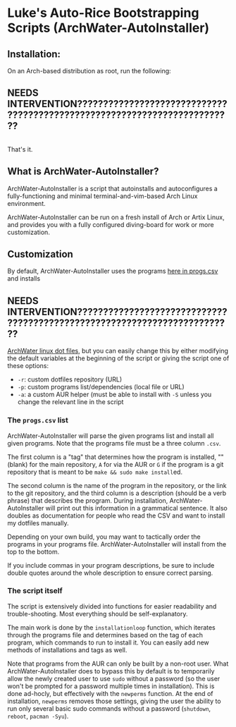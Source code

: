 # Luke's Auto-Rice Bootstrapping Scripts (ArchWater-AutoInstaller)

## Installation:

On an Arch-based distribution as root, run the following:
## NEEDS INTERVENTION?????????????????????????????????????????????????????????????????????????
```

```

That's it.

## What is ArchWater-AutoInstaller?

ArchWater-AutoInstaller is a script that autoinstalls and autoconfigures a fully-functioning
and minimal terminal-and-vim-based Arch Linux environment.

ArchWater-AutoInstaller can be run on a fresh install of Arch or Artix Linux, and provides you
with a fully configured diving-board for work or more customization.

## Customization

By default, ArchWater-AutoInstaller uses the programs [here in progs.csv](progs.csv) and installs
## NEEDS INTERVENTION?????????????????????????????????????????????????????????????????????????
[ArchWater linux dot files](https://github.com/lukesmithxyz/voidrice),
but you can easily change this by either modifying the default variables at the
beginning of the script or giving the script one of these options:

- `-r`: custom dotfiles repository (URL)
- `-p`: custom programs list/dependencies (local file or URL)
- `-a`: a custom AUR helper (must be able to install with `-S` unless you
  change the relevant line in the script

### The `progs.csv` list

ArchWater-AutoInstaller will parse the given programs list and install all given programs. Note
that the programs file must be a three column `.csv`.

The first column is a "tag" that determines how the program is installed, ""
(blank) for the main repository, `A` for via the AUR or `G` if the program is a
git repository that is meant to be `make && sudo make install`ed.

The second column is the name of the program in the repository, or the link to
the git repository, and the third column is a description (should be a verb
phrase) that describes the program. During installation, ArchWater-AutoInstaller will print out
this information in a grammatical sentence. It also doubles as documentation
for people who read the CSV and want to install my dotfiles manually.

Depending on your own build, you may want to tactically order the programs in
your programs file. ArchWater-AutoInstaller will install from the top to the bottom.

If you include commas in your program descriptions, be sure to include double
quotes around the whole description to ensure correct parsing.

### The script itself

The script is extensively divided into functions for easier readability and
trouble-shooting. Most everything should be self-explanatory.

The main work is done by the `installationloop` function, which iterates
through the programs file and determines based on the tag of each program,
which commands to run to install it. You can easily add new methods of
installations and tags as well.

Note that programs from the AUR can only be built by a non-root user. What
ArchWater-AutoInstaller does to bypass this by default is to temporarily allow the newly created
user to use `sudo` without a password (so the user won't be prompted for a
password multiple times in installation). This is done ad-hocly, but
effectively with the `newperms` function. At the end of installation,
`newperms` removes those settings, giving the user the ability to run only
several basic sudo commands without a password (`shutdown`, `reboot`,
`pacman -Syu`).
